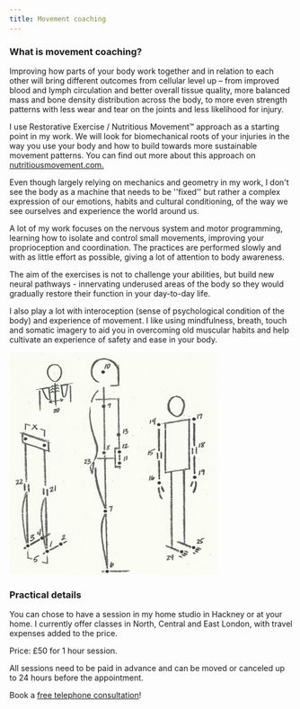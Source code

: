 ```yaml
---
title: Movement coaching
---
```


### What is movement coaching?

Improving how parts of your body work together and in relation to each other
will bring different outcomes from cellular level up – from improved blood and
lymph circulation and better overall tissue quality, more balanced mass and bone
density distribution across the body, to more even strength patterns with less
wear and tear on the joints and less likelihood for injury.

I use Restorative Exercise / Nutritious Movement™ approach as a starting point
in my work. We will look for biomechanical roots of your injuries in the way you
use your body and how to build towards more sustainable movement patterns. You
can find out more about this approach on
[nutritiousmovement.com.](https://nutritiousmovement.com/)

Even though largely relying on mechanics and geometry in my work, I don't see
the body as a machine that needs to be ''fixed'' but rather a complex expression
of our emotions, habits and cultural conditioning, of the way we see ourselves
and experience the world around us.

A lot of my work focuses on the nervous system and motor programming, learning
how to isolate and control small movements, improving your proprioception and
coordination. The practices are performed slowly and with as little effort as
possible, giving a lot of attention to body awareness.

The aim of the exercises is not to challenge your abilities, but build new
neural pathways - innervating underused areas of the body so they would
gradually restore their function in your day-to-day life.

I also play a lot with interoception (sense of psychological condition of the
body) and experience of movement. I like using mindfulness, breath, touch and
somatic imagery to aid you in overcoming old muscular habits and help cultivate
an experience of safety and ease in your body.

![Alignment points](alignment_points.jpg)

### Practical details

You can chose to have a session in my home studio in Hackney or at your home. I
currently offer classes in North, Central and East London, with travel expenses
added to the price.

Price: £50 for 1 hour session.

All sessions need to be paid in advance and can be moved or canceled up to 24
hours before the appointment.

Book a [free telephone consultation][1]!

[1]: mailto:ivana.demmel@gmail.com?subject=Free%20Telephone%20Consultation
